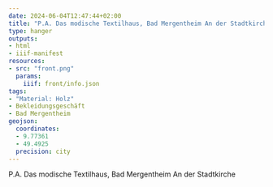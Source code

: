 ```yaml
---
date: 2024-06-04T12:47:44+02:00
title: "P.A. Das modische Textilhaus, Bad Mergentheim An der Stadtkirche"
type: hanger
outputs:
- html
- iiif-manifest
resources:
- src: "front.png"
  params:
    iiif: front/info.json
tags:
- "Material: Holz"
- Bekleidungsgeschäft
- Bad Mergentheim
geojson:
  coordinates:
  - 9.77361
  - 49.4925
  precision: city
---
```


P.A. Das modische Textilhaus,
Bad Mergentheim
An der Stadtkirche
